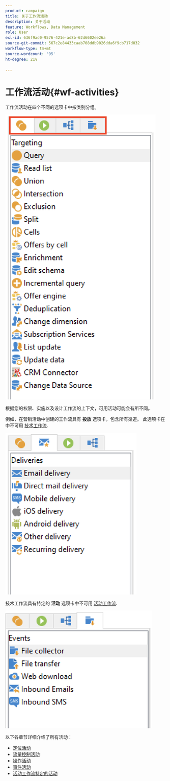 ```yaml
---
product: campaign
title: 关于工作流活动
description: 关于活动
feature: Workflows, Data Management
role: User
exl-id: 636f9ad0-9576-421e-ad8b-62d6602ee26a
source-git-commit: 567c2e84433caab708ddb9026dda6f9cb717d032
workflow-type: tm+mt
source-wordcount: '95'
ht-degree: 21%

---
```


# 工作流活动{#wf-activities}

工作流活动在四个不同的选项卡中按类别分组。

![](assets/wf-activity-tabs.png)

根据您的权限、实施以及设计工作流的上下文，可用活动可能会有所不同。

例如，在营销活动中创建的工作流具有 **投放** 选项卡，包含所有渠道。 此选项卡在中不可用 [技术工作流](technical-workflows.md).

![](assets/campaign-wf-activities.png)

技术工作流具有特定的 **活动** 选项卡中不可用 [活动工作流](campaign-workflows.md).

![](assets/tech-wf-activities.png)

以下各章节详细介绍了所有活动：

* [定位活动](targeting-activities.md)
* [流量控制活动](flow-control-activities.md)
* [操作活动](action-activities.md)
* [事件活动](event-activities.md)
* [活动工作流特定的活动](../campaigns/marketing-campaign-deliveries.md)
